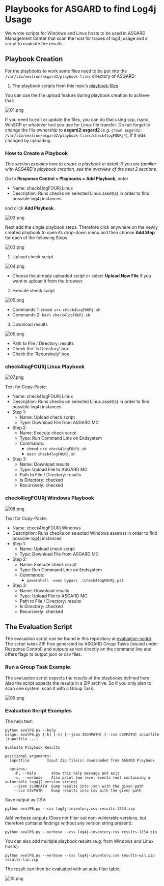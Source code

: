 # Playbooks for ASGARD to find Log4j Usage
We wrote scripts for Windows and Linux hosts to be used in ASGARD Management Center that scan the host for traces of log4j usage and a script to evaluate the results.

## Playbook Creation
For the playbooks to work some files need to be put into the `/var/lib/nextron/asgard2/playbook-files` directory of ASGARD:

1. The playbook scripts from this repo's [playbook-files](playbook-files)

You can use the file upload feature during playbook creation to achieve that:

![01.png](img/01.png)

If you need to edit or update the files, you can do that using scp, rsync, WinSCP or whatever tool you use for Linux file transfer. Do not forget to change the file ownership to **asgard2:asgard2**
(e.g. `chown asgard2: /var/lib/nextron/asgard2/playbook-files/check4logFOURj*`), if it was changed by uploading.


### How to Create a Playbook
*This section explains how to create a playbook in detail. If you are familiar with ASGARD's playbook creation, see the overview of the next 2 sections.*

Go to **Response Control > Playbooks > Add Playbook**, enter
* Name: check4logFOURj Linux
* Description: Runs checks on selected Linux asset(s) in order to find possible log4j instances

and click **Add Playbook**.

![02.png](img/02.png)

Next add the single playbook steps. Therefore click anywhere on the newly created playbook to open its drop-down menu and then choose **Add Step** for each of the following Steps:

![03.png](img/03.png)

1. Upload check script

![04.png](img/04.png)

- Choose the already uploaded script or select **Upload New File** if you want to upload it from the browser.

2. Execute check script

![05.png](img/05.png)

- Commands 1: `chmod u+x check4logFOURj.sh`
- Commands 2: `bash check4logFOURj.sh`
    
3. Download results 

![06.png](img/06.png)

- Path to File / Directory: results
- Check the 'Is Directory' box
- Check the 'Recursively' box

### check4logFOURj Linux Playbook

![07.png](img/07.png)

Text for Copy-Paste:
* Name: check4logFOURj Linux
* Description: Runs checks on selected Linux asset(s) in order to find possible log4j instances
* Step 1:
	* Name: Upload check script
    * Type: Download File from ASGARD MC
* Step 2:
	* Name: Execute check script
    * Type: Run Command Line on Endsystem
    * Commands:
        - `chmod u+x check4logFOURj.sh`
        - `bash check4logFOURj.sh`
* Step 3:
	* Name: Download results
    * Type: Upload File to ASGARD MC
    * Path to File / Directory: results
    * Is Directory: checked
    * Recursively: checked

### check4logFOURj Windows Playbook

![08.png](img/08.png)

Text for Copy-Paste:
* Name: check4logFOURj Windows
* Description: Runs checks on selected Windows asset(s) in order to find possible log4j instances
* Step 1:
	* Name: Upload check script
    * Type: Download File from ASGARD MC
* Step 2:
	* Name: Execute check script
    * Type: Run Command Line on Endsystem
    * Commands:
        - `powershell -exec bypass .\check4logFOURj.ps1`
* Step 3:
	* Name: Download results
    * Type: Upload File to ASGARD MC
    * Path to File / Directory: results
    * Is Directory: checked
    * Recursively: checked

## The Evaluation Script
The evaluation script can be found in this repository at [evaluation-script](evaluation-script). The script takes ZIP files generated by ASGARD Group Tasks (issued under Response Control)
and outputs as text directly on the command line and offers flags to output json or csv files.

### Run a Group Task Example:

The evaluation script expects the results of the playbooks defined here. Also the script expects the results in a ZIP archive. So if you only plan to scan one system, scan it with a Group Task.

![09.png](img/09.png)

### Evaluation Script Examples

The help text:

```none
python evalPB.py --help
usage: evalPB.py [-h] [-v] [--json JSONPATH] [--csv CSVPATH] inputfile [inputfile ...]

Evaluate Playbook Results

positional arguments:
  inputfile        Input Zip file(s) downloaded from ASGARD Playbook

  options:
    -h, --help       show this help message and exit
    -v, --verbose    Also print low level events (not containing a vulnerable log4j2 version string)
    --json JSONPATH  Dump results into json with the given path
    --csv CSVPATH    Dump results into csv with the given path
```

Save output as CSV:

```none
python evalPB.py --csv log4j-inventory.csv results-1234.zip
```

Add verbose outputs (Does not filter out non-vulnerable versions, but therefore contains findings without any version string present):

```none
python evalPB.py --verbose --csv log4j-inventory.csv results-1234.zip
```

You can also add multiple playbook results (e.g. from Windows and Linux hosts):
```none
python evalPB.py --verbose --csv log4j-inventory.csv results-win.zip results-lin.zip
```

The result can then be evaluated with an auto filter table:

![10.png](img/10.png)

